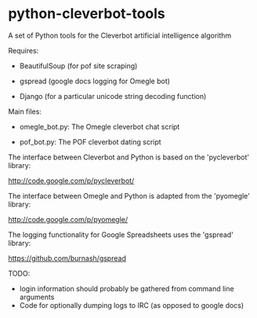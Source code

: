 python-cleverbot-tools
======================




A set of Python tools for the Cleverbot artificial intelligence algorithm

Requires:

- BeautifulSoup (for pof site scraping)

- gspread (google docs logging for Omegle bot)

- Django (for a particular unicode string decoding function)

Main files:

- omegle_bot.py: The Omegle cleverbot chat script

- pof_bot.py: The POF cleverbot dating script

The interface between Cleverbot and Python is based on the 'pycleverbot' library:

http://code.google.com/p/pycleverbot/

The interface between Omegle and Python is adapted from the 'pyomegle' library:

http://code.google.com/p/pyomegle/

The logging functionality for Google Spreadsheets uses the 'gspread' library:

https://github.com/burnash/gspread

TODO:

- login information should probably be gathered from command line arguments
- Code for optionally dumping logs to IRC (as opposed to google docs)

